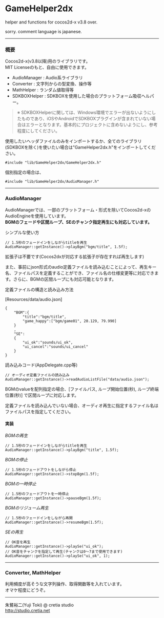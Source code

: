 # GameHelper2dx
helper and functions for cocos2d-x v3.8 over.

sorry. comment language is japanese.

---
### 概要
Cocos2d-x(v3.8以降)用のライブラリです。  
MIT Licenseのもと、自由に使用できます。

* AudioManager : Audio系ライブラリ
* Converter : 文字列からの型変換、操作等
* MathHelper : ランダム値取得等 
* SDKBOXHelper : SDKBOXを使用した場合のプラットフォーム吸収ヘルパー。

>※ SDKBOXHelperに関しては、Windows環境でエラーが出ないようにしたものであり、iOSやAndroidでSDKBOXプラグインが含まれていない場合はエラーとなります。基本的にプロジェクトに含めないようにし、参考程度にしてください。

使用したいヘッダファイルのみをインポートするか、全てのライブラリ(SDKBOXを除く)を使いたい場合は"GameHelper2dx.h"をインポートしてください。
  
    #include "lib/GameHelper2dx/GameHelper2dx.h"

個別指定の場合は、

    #include "lib/GameHelper2dx/AudioManager.h"

---
### AudioManager
AudioManagerでは、一部のプラットフォーム・形式を除いてCocos2d-xのAudioEngineを使用しています。  
**BGMのフェードや区間ループ、SEのチャンク指定再生にも対応しています。**

シンプルな使い方

    // 1.5秒のフェードインをしながらtitleを再生
    AudioManager::getInstance()->playBgm("bgm/title", 1.5f);

拡張子は不要です(Cocos2dxが対応する拡張子が存在すれば再生します)  

また、事前にjson形式のaudio定義ファイルを読み込むことによって、再生キー名、ファイルパスを定義することができ、ファイル名の仕様変更等に対応できます。さらに、BGMの区間ループにも対応可能となります。

定義ファイルの構造と読み込み方法

[Resources/data/audio.json]

    {
        "BGM":{
            "title":"bgm/title",
            "game_happy":["bgm/game01", 20.129, 79.990]
        }
        ,
        "SE":
        {
            "ui_ok":"sounds/ui_ok",
            "ui_cancel":"sounds/ui_cancel"
        }
    }

読み込みコード(AppDelegate.cpp等)

    // オーディオ定義ファイルの読み込み  
    AudioManager::getInstance()->readAudioListFile("data/audio.json");

BGMのvalueを配列指定の場合、[ファイルパス, ループ開始位置(秒), ループ終端位置(秒)] で区間ループに対応します。

定義ファイルを読み込んでいない場合、オーディオ再生に指定するファイル名はファイルパスを指定してください。

#### 実装

*BGMの再生*

    // 1.5秒のフェードインをしながらtitleを再生
    AudioManager::getInstance()->playBgm("title", 1.5f);

*BGMの停止*

    // 1.5秒のフェードアウトをしながら停止
    AudioManager::getInstance()->stopBgm(1.5f);

*BGMの一時停止*

    // 1.5秒のフェードアウトを一時停止
    AudioManager::getInstance()->pauseBgm(1.5f);

*BGMのリジューム再生*

    // 1.5秒のフェードインをしながら再開
    AudioManager::getInstance()->resumeBgm(1.5f);

*SEの再生*

    // OK音を再生
    AudioManager::getInstance()->playSe("ui_ok");
    // OK音をチャンクを指定して再生(チャンクは0～7まで使用できます)
    AudioManager::getInstance()->playSe("ui_ok", 1);

---
### Converter, MathHelper
利用頻度が高そうな文字列操作、取得関数等を入れています。  
オマケ程度にどうぞ。

---
朱鷺裕二(Yuji Toki) @ cretia studio  
http://studio.cretia.net
